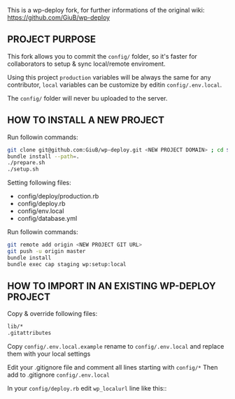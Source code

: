 This is a wp-deploy fork, for further informations of the original wiki:
https://github.com/GiuB/wp-deploy

## PROJECT PURPOSE

This fork allows you to commit the `config/` folder, so it's faster for collaborators to setup & sync local/remote enviroment.

Using this project `production` variables will be always the same for any contributor, `local` variables can be customize by editin `config/.env.local`.

The `config/` folder will never bu uploaded to the server.

## HOW TO INSTALL A NEW PROJECT

Run followin commands:

```bash
git clone git@github.com:GiuB/wp-deploy.git <NEW PROJECT DOMAIN> ; cd $_
bundle install --path=.
./prepare.sh
./setup.sh
```

Setting following files:
- config/deploy/production.rb
- config/deploy.rb
- config/env.local
- config/database.yml

Run followin commands:
```bash
git remote add origin <NEW PROJECT GIT URL>
git push -u origin master
bundle install
bundle exec cap staging wp:setup:local
```

## HOW TO IMPORT IN AN EXISTING WP-DEPLOY PROJECT

Copy & override following files:
```bash
lib/*
.gitattributes
```

Copy `config/.env.local.example` rename to `config/.env.local` and replace them with your local settings

Edit your .gitignore file and comment all lines starting with `config/*`
Then add to .gitignore `config/.env.local`

In your `config/deploy.rb` edit `wp_localurl` line like this::
